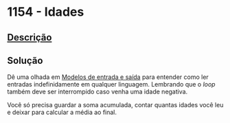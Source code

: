# 1154 - Idades

## [Descrição](https://www.beecrowd.com.br/judge/pt/problems/view/1154)

## Solução

Dê uma olhada em [Modelos de entrada e saída](../../../introducao/modelos-de-entrada-e-saida/README.md#entrada-até-eof) para entender como ler entradas indefinidamente em qualquer linguagem. Lembrando que o _loop_ também deve ser interrompido caso venha uma idade negativa.

Você só precisa guardar a soma acumulada, contar quantas idades você leu e deixar para calcular a média ao final.